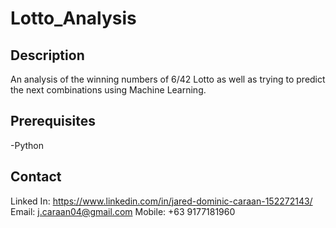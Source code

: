 # Lotto_Analysis

## Description
An analysis of the winning numbers of 6/42 Lotto as well as trying to predict the next combinations using Machine Learning.

## Prerequisites
-Python

## Contact
Linked In: https://www.linkedin.com/in/jared-dominic-caraan-152272143/
Email: j.caraan04@gmail.com
Mobile: +63 9177181960
